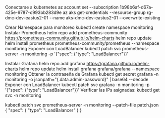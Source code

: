 Conectarse a kubernetes
    az account set --subscription 1b98b6af-d67a-425e-9787-c993bb283d9e
    az aks get-credentials --resource-group rg-dmc-dev-eastus2-01 --name aks-dmc-dev-eastus2-01 --overwrite-existing


Crear Namespace para monitoreo
    kubectl create namespace monitoring
Instalar Prometheus
    helm repo add prometheus-community https://prometheus-community.github.io/helm-charts 
    helm repo update
    helm install prometheus prometheus-community/prometheus --namespace monitoring
Exponer con LoadBalancer
    kubectl patch svc prometheus-server -n monitoring -p '{"spec": {"type": "LoadBalancer"}}'


Instalar Grafana
    helm repo add grafana https://grafana.github.io/helm-charts 
    helm repo update
    helm install grafana grafana/grafana --namespace monitoring
Obtener la contraseña de Grafana
    kubectl get secret grafana -n monitoring -o jsonpath="{.data.admin-password}" | base64 --decode
Exponer con LoadBalancer
    kubectl patch svc grafana -n monitoring -p '{"spec": {"type": "LoadBalancer"}}'
Verificar las IPs asignadas:
    kubectl get svc -n monitoring



kubectl patch svc prometheus-server -n monitoring --patch-file patch.json
{
  "spec": {
    "type": "LoadBalancer"
  }
}
